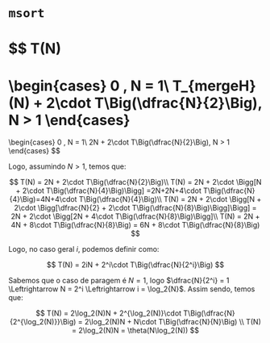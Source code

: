 # `msort`

$$
T(N) 
= 
\begin{cases}
0 , N = 1\\
T_{mergeH}(N) + 2\cdot T\Big(\dfrac{N}{2}\Big), N > 1
\end{cases}
=
\begin{cases}
0 , N = 1\\
2N + 2\cdot T\Big(\dfrac{N}{2}\Big), N > 1
\end{cases}
$$

Logo, assumindo $N>1$, temos que:

$$
T(N) = 2N + 2\cdot T\Big(\dfrac{N}{2}\Big)\\
T(N) = 2N + 2\cdot \Bigg[N + 2\cdot T\Big(\dfrac{N}{4}\Big)\Bigg] =2N+2N+4\cdot T\Big(\dfrac{N}{4}\Big)=4N+4\cdot T\Big(\dfrac{N}{4}\Big)\\
T(N) = 2N + 2\cdot \Bigg[N + 2\cdot \Bigg[\dfrac{N}{2} + 2\cdot T\Big(\dfrac{N}{8}\Big)\Bigg]\Bigg] = 2N + 2\cdot \Bigg[2N + 4\cdot T\Big(\dfrac{N}{8}\Big)\Bigg]\\
T(N) = 2N + 4N + 8\cdot T\Big(\dfrac{N}{8}\Big) = 6N + 8\cdot T\Big(\dfrac{N}{8}\Big)
$$

Logo, no caso geral $i$, podemos definir como:

$$
T(N) = 2iN + 2^i\cdot T\Big(\dfrac{N}{2^i}\Big)
$$

Sabemos que o caso de paragem é $N=1$, logo $\dfrac{N}{2^i} = 1 \Leftrightarrow N = 2^i \Leftrightarrow i = \log_2{N}$. Assim sendo, temos que:

$$
T(N) = 2\log_2(N)N + 2^{\log_2(N)}\cdot T\Big(\dfrac{N}{2^{\log_2(N)}}\Big) = 2\log_2(N)N + N\cdot T\Big(\dfrac{N}{N}\Big) \\
T(N) = 2\log_2(N)N = \theta(N\log_2(N))
$$
